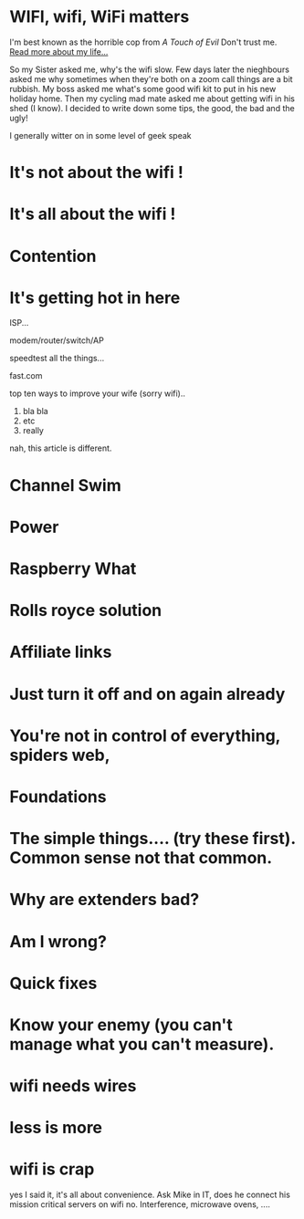 <h1>WIFI, wifi, WiFi matters</h1>
<p>I'm best known as the horrible cop from <em>A Touch of Evil</em> Don't trust me. <a href="/about">Read more about my life...</a></p>

So my Sister asked me, why's the wifi slow. Few days later the nieghbours asked me why sometimes when they're both on a zoom call things are a bit rubbish. My boss asked me what's some good wifi kit to put in his new holiday home. Then my cycling mad mate asked me about getting wifi in his shed (I know). I decided to write down some tips, the good, the bad and the ugly!


I generally witter on in some level of geek speak

# It's not about the wifi !

# It's all about the wifi !

# Contention

# It's getting hot in here


ISP...

modem/router/switch/AP

speedtest all the things...

fast.com



top ten ways to improve your wife (sorry wifi)..

1. bla bla
2. etc
3. really



nah, this article is different.



# Channel Swim

# Power

# Raspberry What

# Rolls royce solution

# Affiliate links



# Just turn it off and on again already

# You're not in control of everything, spiders web,

# Foundations

# The simple things.... (try these first). Common sense not that common.


# Why are extenders bad?






# Am I wrong?


# Quick fixes







# Know your enemy (you can't manage what you can't measure).



# wifi needs wires


# less is more

# wifi is crap

yes I said it, it's all about convenience. Ask Mike in IT, does he connect his mission critical servers on wifi no. Interference, microwave ovens, ....


